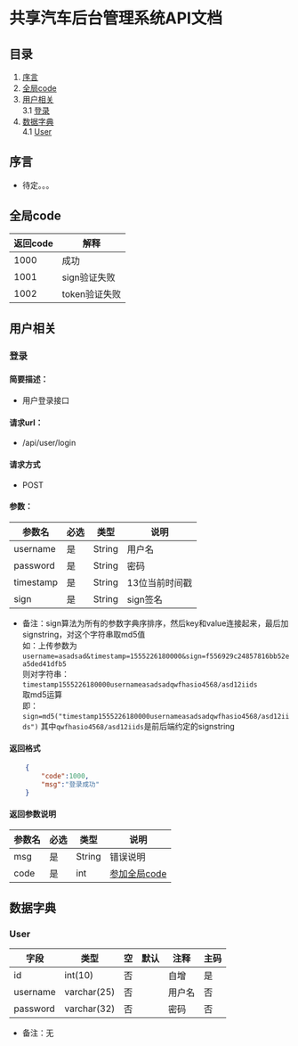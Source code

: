 # 共享汽车后台管理系统API文档

## 目录

1. [序言](#序言) 
2. [全局code](#全局code)
3. [用户相关](#用户相关)  
3.1 [登录](#登录)
4. [数据字典](#数据字典)  
4.1 [User](#User)

## 序言

- 待定。。。

## 全局code

返回code|解释
-|-|
1000|成功
1001|sign验证失败
1002|token验证失败

## 用户相关

### 登录
#### 简要描述：
- 用户登录接口
#### 请求url：
- /api/user/login
#### 请求方式
- POST
#### 参数：
参数名|必选|类型|说明
-|-|-|-|
username|是|String|用户名
password|是|String|密码
timestamp|是|String|13位当前时间戳
sign|是|String|sign签名
- 备注：sign算法为所有的参数字典序排序，然后key和value连接起来，最后加signstring，对这个字符串取md5值  
如：上传参数为`username=asadsad&timestamp=1555226180000&sign=f556929c24857816bb52ea5ded41dfb5`  
则对字符串：`timestamp1555226180000usernameasadsadqwfhasio4568/asd12iids`  
取md5运算  
即：`sign=md5("timestamp1555226180000usernameasadsadqwfhasio4568/asd12iids")`
其中`qwfhasio4568/asd12iids`是前后端约定的signstring
#### 返回格式
``` json
    {
        "code":1000,
        "msg":"登录成功"
    } 
```
#### 返回参数说明
参数名|必选|类型|说明
-|-|-|-|
msg|是|String|错误说明
code|是|int|[参加全局code](#全局code)

## 数据字典

### User

字段|类型|空|默认|注释|主码
-|-|-|-|-|-|
id|int(10)|否||自增|是
username|varchar(25)|否||用户名|否
password|varchar(32)|否||密码|否

- 备注：无
